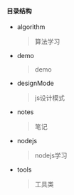 #### 目录结构

- algorithm

  > 算法学习

- demo

  > demo

- designMode

  > js设计模式

- notes

  > 笔记

- nodejs

  > nodejs学习

- tools

  > 工具类